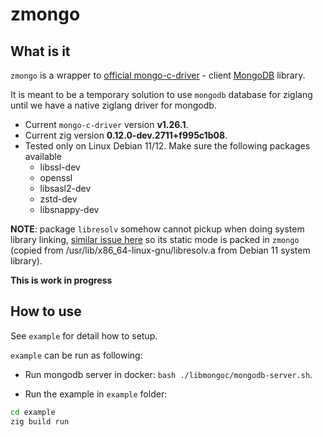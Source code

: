 # zmongo

## What is it

`zmongo` is a wrapper to [official mongo-c-driver](https://github.com/mongodb/mongo-c-driver.git) - client [MongoDB](https://www.mongodb.com/) library.

It is meant to be a temporary solution to use `mongodb` database for ziglang until we have a native ziglang driver for mongodb.

- Current `mongo-c-driver` version **v1.26.1**.
- Current zig version **0.12.0-dev.2711+f995c1b08**.
- Tested only on Linux Debian 11/12. Make sure the following packages available
    + libssl-dev
    + openssl
    + libsasl2-dev
    + zstd-dev
    + libsnappy-dev

**NOTE**: package `libresolv` somehow cannot pickup when doing system library linking, [similar issue here](https://github.com/msantos/sods/issues/1#issuecomment-8002270) so its static mode is packed in `zmongo` (copied from /usr/lib/x86_64-linux-gnu/libresolv.a from Debian 11 system library).

**This is work in progress**

## How to use

See `example` for detail how to setup.

`example` can be run as following:

- Run mongodb server in docker: `bash ./libmongoc/mongodb-server.sh`.

- Run the example in `example` folder: 

```bash
cd example
zig build run
```


